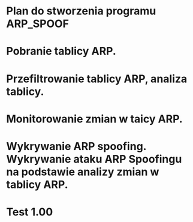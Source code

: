 # Plan do stworzenia programu ARP_SPOOF 
# Pobranie tablicy ARP. 
# Przefiltrowanie tablicy ARP, analiza tablicy.
# Monitorowanie zmian w taicy ARP.
# Wykrywanie ARP spoofing. Wykrywanie ataku ARP Spoofingu na podstawie analizy zmian w tablicy ARP. 
# Test 1.00
